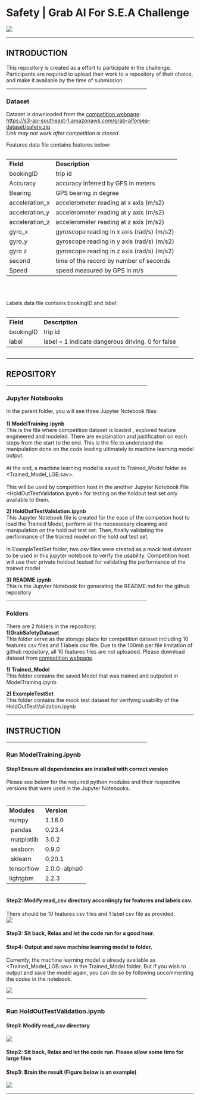 
# Safety | Grab AI For S.E.A Challenge
<img src="https://i.imgur.com/EDnvnsh.jpg">
<hr>


## INTRODUCTION
This repository is created as a effort to participate in the challenge. Participants are required to upload their work to a repository of their choice, and make it available by the time of submission. 
<hr width = '75%'>


### Dataset
Dataset is downloaded from the <a href="https://www.aiforsea.com/safety">competition webpage</a>:<br> <a href="https://s3-ap-southeast-1.amazonaws.com/grab-aiforsea-dataset/safety.zip">https://s3-ap-southeast-1.amazonaws.com/grab-aiforsea-dataset/safety.zip</a><br>
*Link may not work after competition is closed.*

Features data file contains features below:
<div>
<table style="float: left;" >
<tbody style="align: left"><tr>
<td><strong>Field</strong></td>
<td><strong>Description</strong></td></tr>
<tr><td>bookingID</td>
<td>trip id</td></tr>
<tr><td>Accuracy</td>
<td>accuracy inferred by GPS in meters</td></tr>
<tr><td>Bearing</td>
<td>GPS bearing in degree</td></tr>
<tr><td>acceleration_x</td>
<td>accelerometer reading at x axis (m/s2)</td></tr>
<tr><td>acceleration_y</td>
<td>accelerometer reading at y axis (m/s2)</td></tr>
<tr><td>acceleration_z</td>
<td>accelerometer reading at z axis (m/s2)</td></tr>
<tr><td>gyro_x</td>
<td>gyroscope reading in x axis (rad/s) (m/s2)</td></tr>
<tr><td>gyro_y</td>
<td>gyroscope reading in y axis (rad/s) (m/s2)</td></tr>
<tr><td>gyro z</td>
<td>gyroscope reading in z axis (rad/s) (m/s2)</td></tr>
<tr><td>second</td>
<td>time of the record by number of seconds</td></tr>
<tr><td>Speed</td>
<td>speed measured by GPS in m/s</td></tr>
</tbody>
</table>
</div><br>
<div style = "clear:both;"></div><br><br>

Labels data file contains bookingID and label:
<div>
<table style="float: left;">
<tbody style="align: left"><tr>
<td><strong>Field</strong></td>
<td><strong>Description</strong></td></tr>
<tr><td>bookingID</td>
<td>trip id</td></tr>
<tr><td>label</td>
<td>label = 1 indicate dangerous driving. 0 for false</td></tr>
</tbody>
</table>
</div>

<div style = "clear:both;"></div>
<hr>

## REPOSITORY

<hr width = '75%'>

### Jupyter Notebooks
In the parent folder, you will see three Jupyter Notebook files:<br><br>
**1) ModelTraining.ipynb**<br>
This is the file where competition dataset is loaded , explored feature engineered and modeled. There are explaination and justification on each steps from the start to the end. This is the file to understand the manipulation done on the code leading ultimately to machine learning model output. <br><br>
At the end, a machine learning model is saved to Trained_Model folder as <Trained_Model_LGB.sav>. <br><br>This will be used by competition host in the another Jupyter Notebook File <HoldOutTestValidation.ipynb> for testing on the holdout test set only available to them.

**2) HoldOutTestValidation.ipynb**<br>
This Jupyter Notebook file is created for the ease of the competion host to load the Trained Model, perform all the necessesary cleaning and manipulation on the hold out test set. Then, finally validating the performance of the trained model on the hold out test set. <br><br>
In ExampleTestSet folder, two csv files were created as a mock test dataset to be used in this jupyter notebook to verify the usability. Competition host will use their private holdout testset for validating the performance of the trained model

**3) README.ipynb**<br>
This is the Jupyter Notebook for generating the README.md for the github repository
<hr width = '75%'>

### Folders
There are 2 folders in the repository:<br>
**1)GrabSafetyDataset**<br>
This folder serve as the storage place for competition dataset including 10 features csv files and 1 labels csv file.
Due to the 100mb per file limitation of github repository, all 10 features files are not uploaded. Please download dataset from <a href="https://www.aiforsea.com/safety">competition webpage</a>.

**1) Trained_Model**<br>
This folder contains the saved Model that was trained and outputed in ModelTraining.ipynb

**2) ExampleTestSet**<br>
This folder contains the mock test dataset for verifying usability of the HoldOutTestValidation.ipynb

<hr>

## INSTRUCTION
<hr width = '75%'>

### Run ModelTraining.ipynb
#### Step1 Ensure all dependencies are installed with correct version
Please see below for the required python modules and their respective versions that were used in the Jupyter Notebooks. 

<table style="float: left;">
<tbody style="float: left"><tr>
<td><strong>Modules&nbsp;</strong></td>
<td><strong>Version&nbsp;</strong></td></tr>
<tr><td>numpy&nbsp;</td>
<td>1.16.0&nbsp;</td></tr>
<tr><td>&nbsp;pandas</td>
<td>0.23.4&nbsp;</td></tr>
<tr><td>&nbsp;matplotlib</td>
<td>3.0.2&nbsp;</td></tr>
<tr><td>&nbsp;seaborn</td>
<td>0.9.0&nbsp;</td></tr>
<tr><td>&nbsp;sklearn</td>
<td>0.20.1&nbsp;</td></tr>
<tr><td>tensorflow</td>
<td>2.0.0-alpha0</td></tr>
<tr><td>lightgbm</td>
<td>2.2.3</td></tr>
</tbody>
</table>

<div style = "clear:both;"></div>


#### Step2: Modify read_csv directory accordingly for features and labels csv. 
There should be 10 features csv files and 1 label csv file as provided. <br>
<img src="https://i.imgur.com/OApUYs1.png">

#### Step3: Sit back, Relax and let the code run for a good hour. 


#### Step4: Output and save machine learning model to folder.
Currently, the machine learning model is already available as <Trained_Model_LGB.sav> in the Trained_Model folder. 
But if you wish to output and save the model again, you can do so by following uncommenting the codes in the notebook.
<div><img src="https://i.imgur.com/tWkcS0q.png"></div>

<div style = "clear:both;"></div>
<hr width = '75%'>



###  Run HoldOutTestValidation.ipynb
#### Step1: Modify read_csv directory
<img src="https://i.imgur.com/Lzyw45P.png">

#### Step2: Sit back, Relax and let the code run. Please allow some time for large files

#### Step3: Brain the result (Figure below is an example)
<div><img src="https://i.imgur.com/doidvZq.png" align="left"></div>

<div style = "clear:both;"></div>
<hr>



```python

```
